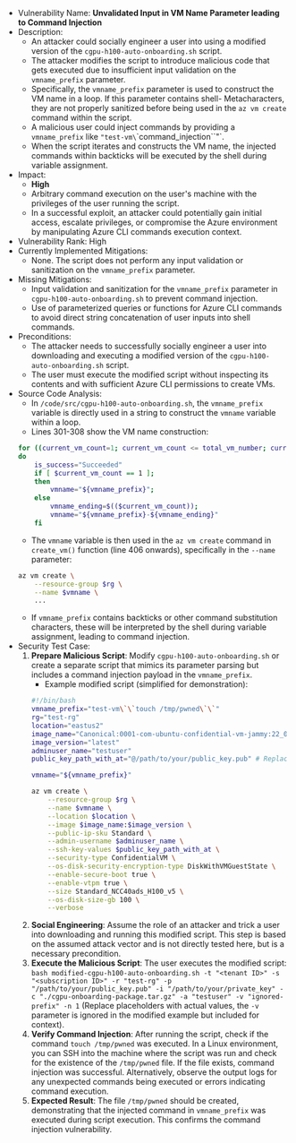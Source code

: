 - Vulnerability Name: **Unvalidated Input in VM Name Parameter leading to Command Injection**
- Description:
    - An attacker could socially engineer a user into using a modified version of the `cgpu-h100-auto-onboarding.sh` script.
    - The attacker modifies the script to introduce malicious code that gets executed due to insufficient input validation on the `vmname_prefix` parameter.
    - Specifically, the `vmname_prefix` parameter is used to construct the VM name in a loop. If this parameter contains shell- Metacharacters, they are not properly sanitized before being used in the `az vm create` command within the script.
    - A malicious user could inject commands by providing a `vmname_prefix` like `"test-vm\`\`command_injection\`\`"`.
    - When the script iterates and constructs the VM name, the injected commands within backticks will be executed by the shell during variable assignment.
- Impact:
    - **High**
    - Arbitrary command execution on the user's machine with the privileges of the user running the script.
    - In a successful exploit, an attacker could potentially gain initial access, escalate privileges, or compromise the Azure environment by manipulating Azure CLI commands execution context.
- Vulnerability Rank: High
- Currently Implemented Mitigations:
    - None. The script does not perform any input validation or sanitization on the `vmname_prefix` parameter.
- Missing Mitigations:
    - Input validation and sanitization for the `vmname_prefix` parameter in `cgpu-h100-auto-onboarding.sh` to prevent command injection.
    - Use of parameterized queries or functions for Azure CLI commands to avoid direct string concatenation of user inputs into shell commands.
- Preconditions:
    - The attacker needs to successfully socially engineer a user into downloading and executing a modified version of the `cgpu-h100-auto-onboarding.sh` script.
    - The user must execute the modified script without inspecting its contents and with sufficient Azure CLI permissions to create VMs.
- Source Code Analysis:
    - In `/code/src/cgpu-h100-auto-onboarding.sh`, the `vmname_prefix` variable is directly used in a string to construct the `vmname` variable within a loop.
    - Lines 301-308 show the VM name construction:
    ```bash
    for ((current_vm_count=1; current_vm_count <= total_vm_number; current_vm_count++))
    do
        is_success="Succeeded"
        if [ $current_vm_count == 1 ];
        then
            vmname="${vmname_prefix}";
        else
            vmname_ending=$(($current_vm_count));
            vmname="${vmname_prefix}-${vmname_ending}"
        fi
    ```
    - The `vmname` variable is then used in the `az vm create` command in `create_vm()` function (line 406 onwards), specifically in the `--name` parameter:
    ```bash
    az vm create \
        --resource-group $rg \
        --name $vmname \
        ...
    ```
    - If `vmname_prefix` contains backticks or other command substitution characters, these will be interpreted by the shell during variable assignment, leading to command injection.
- Security Test Case:
    1. **Prepare Malicious Script**: Modify `cgpu-h100-auto-onboarding.sh` or create a separate script that mimics its parameter parsing but includes a command injection payload in the `vmname_prefix`.
        - Example modified script (simplified for demonstration):
        ```bash
        #!/bin/bash
        vmname_prefix="test-vm\`\`touch /tmp/pwned\`\`"
        rg="test-rg"
        location="eastus2"
        image_name="Canonical:0001-com-ubuntu-confidential-vm-jammy:22_04-lts-cvm"
        image_version="latest"
        adminuser_name="testuser"
        public_key_path_with_at="@/path/to/your/public_key.pub" # Replace with a valid public key path

        vmname="${vmname_prefix}"

        az vm create \
            --resource-group $rg \
            --name $vmname \
            --location $location \
            --image $image_name:$image_version \
            --public-ip-sku Standard \
            --admin-username $adminuser_name \
            --ssh-key-values $public_key_path_with_at \
            --security-type ConfidentialVM \
            --os-disk-security-encryption-type DiskWithVMGuestState \
            --enable-secure-boot true \
            --enable-vtpm true \
            --size Standard_NCC40ads_H100_v5 \
            --os-disk-size-gb 100 \
            --verbose
        ```
    2. **Social Engineering**:  Assume the role of an attacker and trick a user into downloading and running this modified script. This step is based on the assumed attack vector and is not directly tested here, but is a necessary precondition.
    3. **Execute the Malicious Script**: The user executes the modified script: `bash modified-cgpu-h100-auto-onboarding.sh -t "<tenant ID>" -s "<subscription ID>" -r "test-rg" -p "/path/to/your/public_key.pub" -i "/path/to/your/private_key" -c "./cgpu-onboarding-package.tar.gz" -a "testuser" -v "ignored-prefix" -n 1` (Replace placeholders with actual values, the `-v` parameter is ignored in the modified example but included for context).
    4. **Verify Command Injection**: After running the script, check if the command `touch /tmp/pwned` was executed. In a Linux environment, you can SSH into the machine where the script was run and check for the existence of the `/tmp/pwned` file. If the file exists, command injection was successful. Alternatively, observe the output logs for any unexpected commands being executed or errors indicating command execution.
    5. **Expected Result**: The file `/tmp/pwned` should be created, demonstrating that the injected command in `vmname_prefix` was executed during script execution. This confirms the command injection vulnerability.